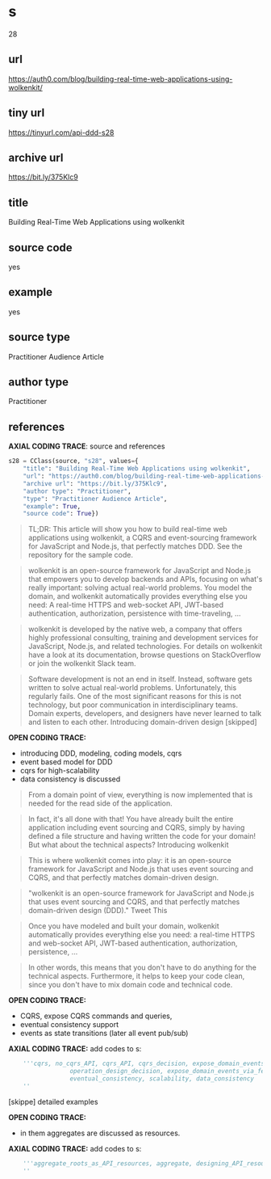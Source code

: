 # s 
28
## url
https://auth0.com/blog/building-real-time-web-applications-using-wolkenkit/
## tiny url
https://tinyurl.com/api-ddd-s28
## archive url
https://bit.ly/375Klc9
## title
Building Real-Time Web Applications using wolkenkit
## source code
yes
## example
yes
## source type 
Practitioner Audience Article
## author type
Practitioner
## references


**AXIAL CODING TRACE**: source and references
``` python
s28 = CClass(source, "s28", values={
    "title": "Building Real-Time Web Applications using wolkenkit",
    "url": "https://auth0.com/blog/building-real-time-web-applications-using-wolkenkit/",
    "archive url": "https://bit.ly/375Klc9",
    "author type": "Practitioner",
    "type": "Practitioner Audience Article",
    "example": True,
    "source code": True})
``` 

>TL;DR: This article will show you how to build real-time web applications using wolkenkit, a CQRS and event-sourcing framework for JavaScript and Node.js, that perfectly matches DDD. See the repository for the sample code.

>wolkenkit is an open-source framework for JavaScript and Node.js that empowers you to develop backends and APIs, focusing on what's really important: solving actual real-world problems. You model the domain, and wolkenkit automatically provides everything else you need: A real-time HTTPS and web-socket API, JWT-based authentication, authorization, persistence with time-traveling, …

>wolkenkit is developed by the native web, a company that offers highly professional consulting, training and development services for JavaScript, Node.js, and related technologies. For details on wolkenkit have a look at its documentation, browse questions on StackOverflow or join the wolkenkit Slack team.

>Software development is not an end in itself. Instead, software gets written to solve actual real-world problems. Unfortunately, this regularly fails. One of the most significant reasons for this is not technology, but poor communication in interdisciplinary teams. Domain experts, developers, and designers have never learned to talk and listen to each other.
>Introducing domain-driven design
[skipped]

**OPEN CODING TRACE:**
- introducing DDD, modeling, coding models, cqrs
- event based model for DDD
- cqrs for high-scalability
- data consistency is discussed


>From a domain point of view, everything is now implemented that is needed for the read side of the application.

>In fact, it's all done with that! You have already built the entire application including event sourcing and CQRS, simply by having defined a file structure and having written the code for your domain! But what about the technical aspects?
Introducing wolkenkit

>This is where wolkenkit comes into play: it is an open-source framework for JavaScript and Node.js that uses event sourcing and CQRS, and that perfectly matches domain-driven design.

>    "wolkenkit is an open-source framework for JavaScript and Node.js that uses event sourcing and CQRS, and that perfectly matches domain-driven design (DDD)."
    Tweet This

>Once you have modeled and built your domain, wolkenkit automatically provides everything else you need: a real-time HTTPS and web-socket API, JWT-based authentication, authorization, persistence, …

>In other words, this means that you don't have to do anything for the technical aspects. Furthermore, it helps to keep your code clean, since you don't have to mix domain code and technical code.


**OPEN CODING TRACE:**
- CQRS, expose CQRS commands and queries, 
- eventual consistency support
- events as state transitions (later all event pub/sub)

**AXIAL CODING TRACE:**
add codes to s: 
``` python 
    '''cqrs, no_cqrs_API, cqrs_API, cqrs_decision, expose_domain_events_as_state_transitions,
                 operation_design_decision, expose_domain_events_via_feeds_or_pub_sub, eventual_consistency_support,
                 eventual_consistency, scalability, data_consistency
    ''
```

[skippe] detailed examples

**OPEN CODING TRACE:**
- in them aggregates are discussed as resources.

**AXIAL CODING TRACE:**
add codes to s: 
``` python 
    '''aggregate_roots_as_API_resources, aggregate, designing_API_resources_decision
    ''
```